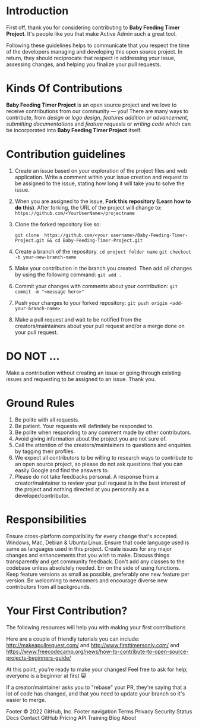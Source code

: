 # Introduction

First off, thank you for considering contributing to **Baby Feeding Timer Project**. It's people like you that make Active Admin such a great tool.

Following these guidelines helps to communicate that you respect the time of the developers managing and developing this open source project. In return, they should reciprocate that respect in addressing your issue, assessing changes, and helping you finalize your pull requests.

# Kinds Of Contributions

**Baby Feeding Timer Project** is an open source project and we love to receive contributions from our community — you! There are many ways to contribute, from *design* or *logo design*, *features addition or advancement*, *submitting documentations* and *feature requests* or *writing code* which can be incorporated into **Baby Feeding Timer Project** itself.

# Contribution guidelines

1. Create an issue based on your exploration of the project files and web application. Write a comment within your issue creation and request to be assigned to the issue, stating how long it will take you to solve the issue.

2. When you are assigned to the issue, **Fork this repository (Learn how to do this)**. After forking, the URL of the project will change to:
   `https://github.com/<YourUserName>/projectname`

3. Clone the forked repository like so:
   
   `git clone 
    https://github.com/<your username>/Baby-Feeding-Timer-Project.git && cd Baby-Feeding-Timer-Project.git`
  
4. Create a branch of the repository.
    `cd project folder name`
    `git checkout -b your-new-branch-name`
  
5. Make your contribution in the branch you created. Then add all changes by using the following command:
    `git add .`

6. Commit your changes with comments about your contribution:
    `git commit -m "<message here>"`

7. Push your changes to your forked repository:
    `git push origin <add-your-branch-name>`

8. Make a pull request and wait to be notified from the creators/maintainers about your pull request and/or a merge done on your pull request.

# DO NOT ...
Make a contribution without creating an issue or going through existing issues and requesting to be assigned to an issue.
Thank you.

# Ground Rules

1. Be polite with all requests.
2. Be patient. Your requests will definitely be responded to.
3. Be polite when responding to any comment made by other contributors.
4. Avoid giving information about the project you are not sure of.
5. Call the attention of the creators/maintainers to questions and enquiries by tagging their profiles.
6. We expect all contributors to be willing to research ways to contribute to an open source project, so please do not ask questions that you can easily Google and find the answers to.
7. Please do not take feedbacks personal. A response from a creator/maintainer to review your pull request is in the best interest of the project and nothing directed at you personally as a developer/contributor. 

# Responsibilities

Ensure cross-platform compatibility for every change that's accepted. Windows, Mac, Debian & Ubuntu Linux.
Ensure that code language used is same as languages used in this project.
Create issues for any major changes and enhancements that you wish to make. Discuss things transparently and get community feedback.
Don't add any classes to the codebase unless absolutely needed. Err on the side of using functions.
Keep feature versions as small as possible, preferably one new feature per version.
Be welcoming to newcomers and encourage diverse new contributors from all backgrounds.

# Your First Contribution?
The following resources will help you with making your first contributions

Here are a couple of friendly tutorials you can include: http://makeapullrequest.com/ and http://www.firsttimersonly.com/ and https://www.freecodecamp.org/news/how-to-contribute-to-open-source-projects-beginners-guide/

At this point, you're ready to make your changes! Feel free to ask for help; everyone is a beginner at first 😸

If a creator/maintainer asks you to "rebase" your PR, they're saying that a lot of code has changed, and that you need to update your branch so it's easier to merge.


Footer
© 2022 GitHub, Inc.
Footer navigation
Terms
Privacy
Security
Status
Docs
Contact GitHub
Pricing
API
Training
Blog
About
